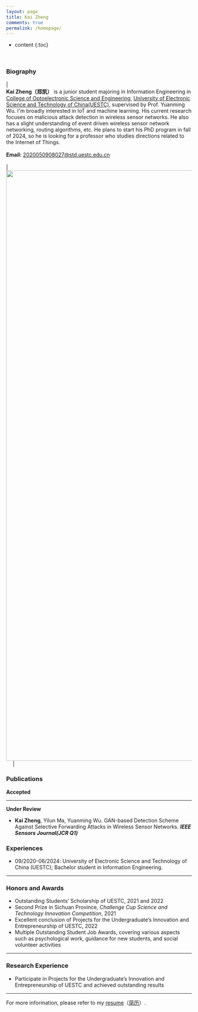 ```yaml
---
layout: page
title: Kai Zheng
comments: true
permalink: /homepage/
---
```


* content
{:toc}

<style>
.biblist { }
/* The item */
.biblist li { }

/* You can define custom styles for plstyle field here. */

/*************************************
   The box that contain BibTeX code
 *************************************/
div.noshow { display: none; }
div.BibTeX {
  margin-right: 1%;
  margin-left: 3%;
  margin-top: 1.2em;
  margin-bottom: 1.3em;
  border: 1px solid silver;
  padding: 0.3em 0.5em;
  background: #eeeeee;
}
div.BibTeX pre { font-size: 85%; overflow: auto;  width: 100%; }
</style>

<script>
function toggleBibtex(articleid) {
  var bib = document.getElementById('bib_'+articleid);
  if (bib) {
    if(bib.className.indexOf('BibTeX') != -1) {
    bib.className.indexOf('noshow') == -1?bib.className = 'BibTeX noshow':bib.className = 'BibTeX';
    }
  } else {
    return;
  }
}
</script>



​	
### Biography

| <br>**Kai Zheng（郑凯）** is a junior student majoring in Information Engineering in [College of Optoelectronic Science and Engineering](https://sose.uestc.edu.cn/index.htm/), <a href="https://www.uestc.edu.cn/">University of Electronic Science and Technology of China(UESTC)</a>, supervised by Prof. Yuanming Wu. I'm broadly interested in IoT and machine learning. His current research focuses on malicious attack detection in wireless sensor networks. He also has a slight understanding of event driven wireless sensor network networking, routing algorithms, etc. He plans to start his PhD program in fall of 2024, so he is looking for a professor who studies directions related to the Internet of Things. <br> <br> **Email:** <2020050908027@std.uestc.edu.cn> <br> <br>| &emsp;<img src="http://AiaIKai.github.io/KaiZheng.jpg" width='1600'>&emsp; |



### Publications

**Accepted**

---

**Under Review**

* **Kai Zheng**, Yilun Ma, Yuanming Wu. GAN-based Detection Scheme Against Selective Forwarding Attacks in Wireless Sensor Networks. ***IEEE Sensors Journal(JCR Q1)***


### Experiences 


* 09/2020-06/2024: University of Electronic Science and Technology of China (UESTC); Bachelor student in Information Engineering.


---

### Honors and Awards

* Outstanding Students’ Scholarship of UESTC, 2021 and 2022
* Second Prize in Sichuan Province, _Challenge Cup Science and Technology Innovation Competition_, 2021
* Excellent conclusion of Projects for the Undergraduate’s Innovation and Entrepreneurship of UESTC, 2022
* Multiple Outstanding Student Job Awards, covering various aspects such as psychological work, guidance for new students, and social volunteer activities

---

### Research Experience

* Participate in Projects for the Undergraduate’s Innovation and Entrepreneurship of UESTC and achieved outstanding results
  

---

For more information, please refer to my <a href="http://zhi-xuan-chen.github.io/cv.pdf">resume</a>（<a href="http://zhi-xuan-chen.github.io/CN_CV.pdf">简历</a>）.


<script type="text/javascript" src="//rf.revolvermaps.com/0/0/6.js?i=573geowbknl&amp;m=7&amp;c=ffc000&amp;cr1=ffffff&amp;f=arial&amp;l=1&amp;s=170&amp;bv=70" async="async"></script>



